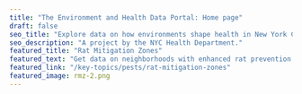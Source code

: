 ```yaml
---
title: "The Environment and Health Data Portal: Home page"
draft: false
seo_title: "Explore data on how environments shape health in New York City's neighborhoods."
seo_description: "A project by the NYC Health Department."
featured_title: "Rat Mitigation Zones"
featured_text: "Get data on neighborhoods with enhanced rat prevention efforts."
featured_link: "/key-topics/pests/rat-mitigation-zones"
featured_image: rmz-2.png
---
```

